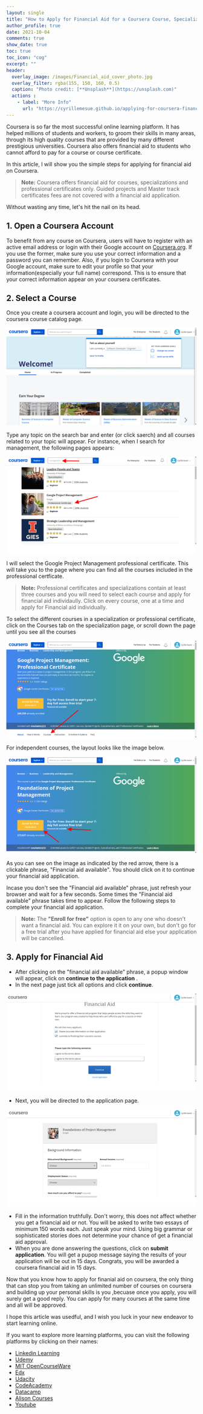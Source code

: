 ```yaml
--- 
layout: single
title: "How to Apply for Financial Aid for a Coursera Course, Specialization or Professional Certificate"
author_profile: true
date: 2021-10-04
comments: true
show_date: true
toc: true
toc_icon: "cog"
excerpt: ""
header:
  overlay_image: /images/Financial_aid_cover_photo.jpg
  overlay_filter: rgba(155, 150, 160, 0.5)
  caption: "Photo credit: [**Unsplash**](https://unsplash.com)"
  actions : 
    - label: "More Info"
      url: "https://cyrillemesue.github.io/applying-for-coursera-financial-aid/"
--- 
```


Coursera is so far the most successful online learning platform. It has helped millions of students and workers, to groom their skills in many areas, through its high quality courses that are provided by many different prestigious universities. Coursera also offers financial aid to students who cannot afford to pay for a course or course certificate. 

In this article, I will show you the simple steps for applying for financial aid on Coursera. 

> **Note:** Coursera offers financial aid for courses, specializations and professional certificates only. Guided projects and Master track certificates fees are not covered with a financial aid application. 

Without wasting any time, let's hit the nail on its head.

## 1. Open a Coursera Account  
To benefit from any course on Coursera, users will have to register with an active email address or login with their Google account on [Coursera.org](https://www.coursera.org/). If you use the former, make sure you use your correct information and a password you can remember. Also, if you login to Coursera with your Google account, make sure to edit your profile so that your information(especially your full name) correspond. This is to ensure that your correct information appear on your coursera certificates. 

## 2. Select a Course  
Once you create a coursera account and login, you will be directed to the coursera course catalog page. 

![image tooltip here](/images/coursera_catalog.png)

Type any topic on the search bar and enter (or click saerch) and all courses related to your topic will appear. For instance, when I search for management, the following pages appears: 

![image tooltip here](/images/coursera_first_search.png)

I will select the Google Project Management professional certificate. This will take you to the page where you can find all the courses included in the professional certficate. 

> **Note:** Professional certificates and specializations contain at least three courses and you will need to select each course and apply for financial aid individaully. Click on every course, one at a time and apply for Financial aid individually. 

To select the different courses in a specialization or professional certificate, click on the Courses tab on the specialization page, or scroll down the page until you see all the courses

![image tooltip here](/images/coursera_select_course.png)

For independent courses,  the layout looks like the image below. 

![image tooltip here](/images/financial_aid_available.png)

As you can see on the image as indicated by the red arrow, there is a clickable phrase, "Financial aid available". You should click on it to continue your financial aid application.  

Incase you don't see the "Financial aid available" phrase, just refresh your browser and wait for a few seconds. Some times the "Financial aid available" phrase takes time to appear. Follow the following steps to complete your financial aid application.  

> **Note:** The **"Enroll for free"** option is open to any one who doesn't want  a financial aid. You can explore it it on your own, but don't go for a free trial after you have applied for financial aid else your application will be cancelled. 

## 3. Apply for Financial Aid

* After clicking on the "financial aid available" phrase, a popup window will appear, click on **continue to the application** . 
* In the next page just tick all options and click **continue**. 

![image tooltip here](/images/confirm.png)

* Next, you will be directed to the application page. 

![image tooltip here](/images/fill.png)

* Fill in the information truthfully. Don't worry, this does not affect whether you get a financial aid or not. You will be asked to write two essays of minimum 150 words each. Just speak your mind. Using big grammar or sophisticated stories does not determine your chance of get a financial aid approval. 
* When you are done answering the questions, click on **submit application**. You will get a pupop message saying the results of your application will be out in 15 days. Congrats, you will be awarded a coursera financial aid in 15 days. 

Now that you know how to apply for finanial aid on coursera, the only thing that can stop you from taking an unlimited number of courses on coursera and building up your personal skills is you ,becuase once you apply, you will surely get a good reply. You can apply for many courses at the same time and all will be approved. 

I hope this article was usedful, and I wish you luck in your new endeavor to start learning online. 

If you want to explore more learning platforms, you can visit the following platforms by clicking on their names:

* [Linkedin Learning](https://learning.linkedin.com/)
* [Udemy](https://www.udemy.com/)
* [MIT OpenCourseWare](https://ocw.mit.edu/)
* [Edx](https://www.edx.org/)
* [Udacity](https://www.udacity.com/)
* [CodeAcademy](https://www.codecademy.com/)
* [Datacamp](https://www.datacamp.com/)
* [Alison Courses](https://alison.com/)
* [Youtube](https://www.youtube.com/)



